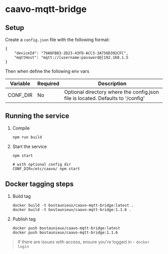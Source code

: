 # caavo-mqtt-bridge

## Setup

Create a `config.json` file with the following format:

```
{
    "deviceId": "79A6FB83-2D23-43FD-ACC3-3A756D392CFC",
	"mqttHost": "mqtt://[username:password@]192.168.1.5
}
```

Then when define the following env vars

| Variable  | Required | Description      |
| ----------| -------- | -----------------
| CONF_DIR  | No	   | Optional directory where the config.json file is located. Defaults to '/config' |


## Running the service
1. Compile 
	```
	npm run build
	```
2. Start the service
	```
	npm start

	# with optional config dir
	CONF_DIR=/etc/caavo/ npm start
	```

## Docker tagging steps

1. Build tag
	```
	docker build -t bostaunieux/caavo-mqtt-bridge:latest .
	docker build -t bostaunieux/caavo-mqtt-bridge:1.1.6 .
	```
2. Publish tag
	```
	docker push bostaunieux/caavo-mqtt-bridge:latest
	docker push bostaunieux/caavo-mqtt-bridge:1.1.6
	```

> If there are issues with access, ensure you're logged in - `docker login`
